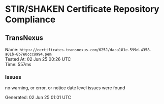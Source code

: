 # STIR/SHAKEN Certificate Repository Compliance

## TransNexus

Name: `https://certificates.transnexus.com/625J/daca181e-599d-4358-a01b-8b7e0ccc8994.pem`\
Tested At: 02 Jun 25 00:26 UTC\
Time: 557ms

### Issues

no warning, or error, or notice date level issues were found

Generated: 02 Jun 25 01:01 UTC